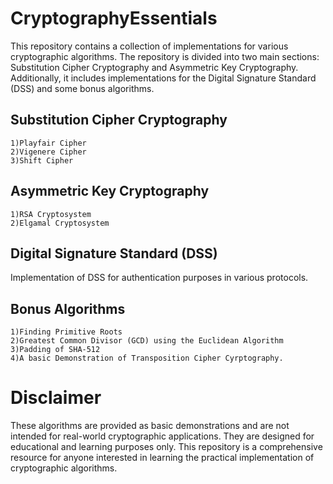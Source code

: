 # CryptographyEssentials
This repository contains a collection of implementations for various cryptographic algorithms. The repository is divided into two main sections: Substitution Cipher Cryptography and Asymmetric Key Cryptography. Additionally, it includes implementations for the Digital Signature Standard (DSS) and some bonus algorithms.

## Substitution Cipher Cryptography
    1)Playfair Cipher 
    2)Vigenere Cipher
    3)Shift Cipher

## Asymmetric Key Cryptography
    1)RSA Cryptosystem
    2)Elgamal Cryptosystem

## Digital Signature Standard (DSS)
Implementation of DSS for authentication purposes in various protocols.

## Bonus Algorithms
    1)Finding Primitive Roots
    2)Greatest Common Divisor (GCD) using the Euclidean Algorithm
    3)Padding of SHA-512
    4)A basic Demonstration of Transposition Cipher Cyrptography.

# Disclaimer
These algorithms are provided as basic demonstrations and are not intended for real-world cryptographic applications. They are designed for educational and learning purposes only.
This repository is a comprehensive resource for anyone interested in learning the practical implementation of cryptographic algorithms. 
